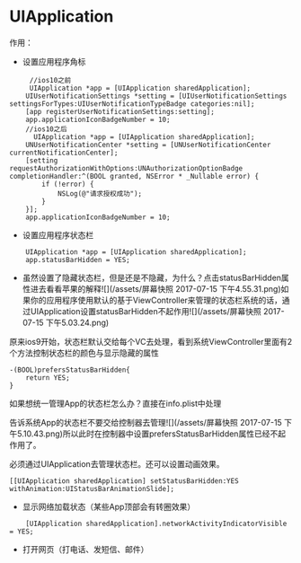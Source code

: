 # UIApplication

作用：

* 设置应用程序角标

```
     //ios10之前
     UIApplication *app = [UIApplication sharedApplication];
    UIUserNotificationSettings *setting = [UIUserNotificationSettings settingsForTypes:UIUserNotificationTypeBadge categories:nil];
    [app registerUserNotificationSettings:setting];
    app.applicationIconBadgeNumber = 10;
    //ios10之后
      UIApplication *app = [UIApplication sharedApplication];
    UNUserNotificationCenter *setting = [UNUserNotificationCenter currentNotificationCenter];
    [setting requestAuthorizationWithOptions:UNAuthorizationOptionBadge completionHandler:^(BOOL granted, NSError * _Nullable error) {
        if (!error) {
            NSLog(@"请求授权成功");
        }
    }];
    app.applicationIconBadgeNumber = 10;
```

* 设置应用程序状态栏

```
    UIApplication *app = [UIApplication sharedApplication];
    app.statusBarHidden = YES;
```

* 虽然设置了隐藏状态栏，但是还是不隐藏，为什么？点击statusBarHidden属性进去看看苹果的解释![](/assets/屏幕快照 2017-07-15 下午4.55.31.png)如果你的应用程序使用默认的基于ViewController来管理的状态栏系统的话，通过UIApplication设置statusBarHidden不起作用![](/assets/屏幕快照 2017-07-15 下午5.03.24.png)

原来ios9开始，状态栏默认交给每个VC去处理，看到系统ViewController里面有2个方法控制状态栏的颜色与显示隐藏的属性

```
-(BOOL)prefersStatusBarHidden{
    return YES;
}
```

如果想统一管理App的状态栏怎么办？直接在info.plist中处理

告诉系统App的状态栏不要交给控制器去管理![](/assets/屏幕快照 2017-07-15 下午5.10.43.png)所以此时在控制器中设置prefersStatusBarHidden属性已经不起作用了。

必须通过UIApplication去管理状态栏。还可以设置动画效果。

```
[[UIApplication sharedApplication] setStatusBarHidden:YES withAnimation:UIStatusBarAnimationSlide];
```

* 显示网络加载状态（某些App顶部会有转圈效果）

```
    [UIApplication sharedApplication].networkActivityIndicatorVisible = YES;
```

* 打开网页（打电话、发短信、邮件）



